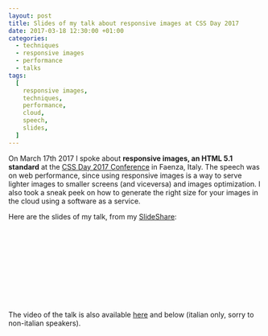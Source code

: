 ```yaml
---
layout: post
title: Slides of my talk about responsive images at CSS Day 2017
date: 2017-03-18 12:30:00 +01:00
categories:
  - techniques
  - responsive images
  - performance
  - talks
tags:
  [
    responsive images,
    techniques,
    performance,
    cloud,
    speech,
    slides,
  ]
---
```


On March 17th 2017 I spoke about **responsive images, an HTML 5.1 standard** at the [CSS Day 2017 Conference](http://2017.cssday.it) in Faenza, Italy. The speech was on web performance, since using responsive images is a way to serve lighter images to smaller screens (and viceversa) and images optimization. I also took a sneak peek on how to generate the right size for your images in the cloud using a software as a service.

Here are the slides of my talk, from my <a href="https://www.slideshare.net/verlok">SlideShare</a>:

<div class="slideshareWrapper">
    <iframe class="lazy" id="ssFrame" width="100%" data-src="https://www.slideshare.net/slideshow/embed_code/key/cxLve2h1ruQvPK"  frameborder="0" allowfullscreen></iframe>
</div>

The video of the talk is also available <a href="https://vimeo.com/213316110">here</a> and below (italian only, sorry to non-italian speakers).

<div class="videoWrapper">
    <iframe id="ytFrame" data-src="https://player.vimeo.com/video/213316110?h=ce6d8817d3" width="100%" height="auto" frameborder="0" allow="autoplay; fullscreen; picture-in-picture" allowfullscreen></iframe>
</div>
